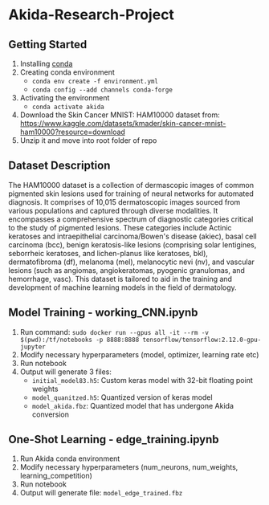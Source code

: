 # Akida-Research-Project

## Getting Started

1. Installing [conda](https://conda.io/projects/conda/en/latest/user-guide/install/index.html)
2. Creating conda environment
    - `conda env create -f environment.yml`
    - `conda config --add channels conda-forge`
3. Activating the environment
    - `conda activate akida`
4. Download the Skin Cancer MNIST: HAM10000 dataset from: https://www.kaggle.com/datasets/kmader/skin-cancer-mnist-ham10000?resource=download
5. Unzip it and move into root folder of repo

## Dataset Description

The HAM10000 dataset is a collection of dermascopic images of common pigmented skin lesions used for training of neural networks for automated diagnosis. It comprises of 10,015 dermatoscopic images sourced from various populations and captured through diverse modalities. It encompasses a comprehensive spectrum of diagnostic categories critical to the study of pigmented lesions. These categories include Actinic keratoses and intraepithelial carcinoma/Bowen's disease (akiec), basal cell carcinoma (bcc), benign keratosis-like lesions (comprising solar lentigines, seborrheic keratoses, and lichen-planus like keratoses, bkl), dermatofibroma (df), melanoma (mel), melanocytic nevi (nv), and vascular lesions (such as angiomas, angiokeratomas, pyogenic granulomas, and hemorrhage, vasc). This dataset is tailored to aid in the training and development of machine learning models in the field of dermatology.

## Model Training - working_CNN.ipynb

1. Run command: `sudo docker run --gpus all -it --rm -v $(pwd):/tf/notebooks -p 8888:8888 tensorflow/tensorflow:2.12.0-gpu-jupyter`
2. Modify necessary hyperparameters (model, optimizer, learning rate etc)
3. Run notebook
4. Output will generate 3 files: 
    - `initial_model83.h5`: Custom keras model with 32-bit floating point weights
    - `model_quanitzed.h5`: Quantized version of keras model 
    - `model_akida.fbz`: Quantized model that has undergone Akida conversion

## One-Shot Learning - edge_training.ipynb

1. Run Akida conda environment 
2. Modify necessary hyperparameters (num_neurons, num_weights, learning_competition)
3. Run notebook
4. Output will generate file: `model_edge_trained.fbz`
